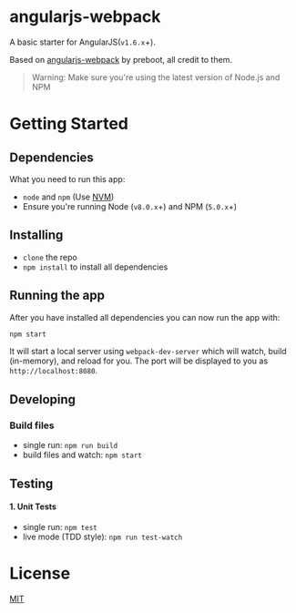 # angularjs-webpack

A basic starter for AngularJS(`v1.6.x`+).

Based on [angularjs-webpack](https://github.com/preboot/angularjs-webpack) by preboot, all credit to them.

>Warning: Make sure you're using the latest version of Node.js and NPM
# Getting Started

## Dependencies

What you need to run this app:
* `node` and `npm` (Use [NVM](https://github.com/creationix/nvm))
* Ensure you're running Node (`v8.0.x`+) and NPM (`5.0.x`+)

## Installing

* `clone` the repo
* `npm install` to install all dependencies

## Running the app

After you have installed all dependencies you can now run the app with:
```bash
npm start
```

It will start a local server using `webpack-dev-server` which will watch, build (in-memory), and reload for you. The port will be displayed to you as `http://localhost:8080`.

## Developing

### Build files

* single run: `npm run build`
* build files and watch: `npm start`

## Testing

#### 1. Unit Tests

* single run: `npm test`
* live mode (TDD style): `npm run test-watch`

# License

[MIT](/LICENSE)
